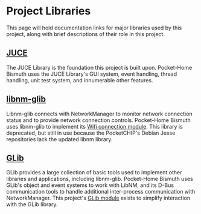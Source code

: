 # Project Libraries
This page will hold documentation links for major libraries used by this project, along with brief descriptions of their role in this project.

## [JUCE](https://docs.juce.com/master/index.html)
The JUCE Library is the foundation this project is built upon. Pocket-Home Bismuth uses the JUCE Library's GUI system, event handling, thread handling, unit test system, and innumerable other features.

## [libnm-glib](https://developer.gnome.org/libnm-glib/stable/)
Libnm-glib connects with NetworkManager to monitor network connection status and to provide network connection controls. Pocket-Home Bismuth uses libnm-glib to implement its [Wifi connection module](./modules/Wifi.md). This library is deprecated, but still in use because the PocketCHIP's Debian Jesse repositories lack the updated libnm library.

## [GLib](https://developer.gnome.org/glib/)
GLib provides a large collection of basic tools used to implement other libraries and applications, including libnm-glib. Pocket-Home Bismuth uses GLib's object and event systems to work with LibNM, and its D-Bus communication tools to handle additional inter-process communication with NetworkManager. This project's [GLib module](./modules/GLib.md) exists to simplify interaction with the GLib library.
